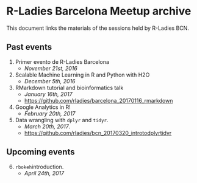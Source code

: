# R-Ladies Barcelona Meetup archive

This document links the materials of the sessions held by R-Ladies BCN. 

## Past events
  1. Primer evento de R-Ladies Barcelona
       + *November 21st, 2016*
  2. Scalable Machine Learning in R and Python with H2O
       + *December 5th, 2016*
  3. RMarkdown tutorial and bioinformatics talk
     + *January 16th, 2017*
     + https://github.com/rladies/barcelona_20170116_rmarkdown
  4. Google Analytics in R!
     + *February 20th, 2017*
  5. Data wrangling with `dplyr` and `tidyr`.
     + *March 20th, 2017*. 
     + https://github.com/rladies/bcn_20170320_introtodplyrtidyr
    
## Upcoming events
  6. `rbokeh`introduction. 
     + *April 24th, 2017*
